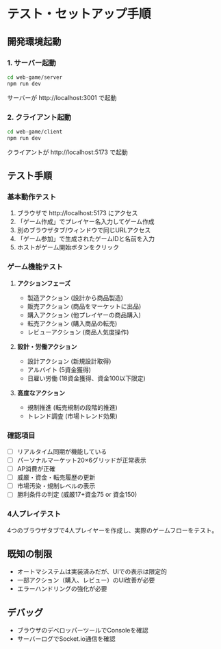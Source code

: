 # テスト・セットアップ手順

## 開発環境起動

### 1. サーバー起動
```bash
cd web-game/server
npm run dev
```
サーバーが http://localhost:3001 で起動

### 2. クライアント起動  
```bash
cd web-game/client
npm run dev
```
クライアントが http://localhost:5173 で起動

## テスト手順

### 基本動作テスト
1. ブラウザで http://localhost:5173 にアクセス
2. 「ゲーム作成」でプレイヤー名入力してゲーム作成
3. 別のブラウザタブ/ウィンドウで同じURLアクセス
4. 「ゲーム参加」で生成されたゲームIDと名前を入力
5. ホストがゲーム開始ボタンをクリック

### ゲーム機能テスト
1. **アクションフェーズ**
   - 製造アクション (設計から商品製造)
   - 販売アクション (商品をマーケットに出品)
   - 購入アクション (他プレイヤーの商品購入)
   - 転売アクション (購入商品の転売)
   - レビューアクション (商品人気度操作)

2. **設計・労働アクション**
   - 設計アクション (新規設計取得)
   - アルバイト (5資金獲得)
   - 日雇い労働 (18資金獲得、資金100以下限定)

3. **高度なアクション**
   - 規制推進 (転売規制の段階的推進)
   - トレンド調査 (市場トレンド効果)

### 確認項目
- [ ] リアルタイム同期が機能している
- [ ] パーソナルマーケット20×6グリッドが正常表示
- [ ] AP消費が正確
- [ ] 威厳・資金・転売履歴の更新
- [ ] 市場汚染・規制レベルの表示
- [ ] 勝利条件の判定 (威厳17+資金75 or 資金150)

### 4人プレイテスト
4つのブラウザタブで4人プレイヤーを作成し、実際のゲームフローをテスト。

## 既知の制限
- オートマシステムは実装済みだが、UIでの表示は限定的
- 一部アクション（購入、レビュー）のUI改善が必要
- エラーハンドリングの強化が必要

## デバッグ
- ブラウザのデベロッパーツールでConsoleを確認
- サーバーログでSocket.io通信を確認